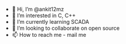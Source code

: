 - 👋 Hi, I’m @ankit12mz
- 👀 I’m interested in C, C++
- 🌱 I’m currently learning SCADA
- 💞️ I’m looking to collaborate on open source 
- 📫 How to reach me - mail me

<!---
ankit12mz/ankit12mz is a ✨ special ✨ repository because its `README.md` (this file) appears on your GitHub profile.
You can click the Preview link to take a look at your changes.
--->
